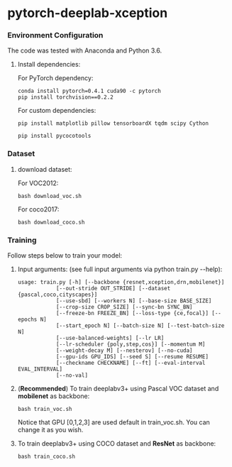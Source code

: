 # pytorch-deeplab-xception

### Environment Configuration
The code was tested with Anaconda and Python 3.6. 

1. Install dependencies:

    For PyTorch dependency:
    ```Shell
    conda install pytorch=0.4.1 cuda90 -c pytorch 
    pip install torchvision==0.2.2
    ```
    

    For custom dependencies:
    ```Shell
    pip install matplotlib pillow tensorboardX tqdm scipy Cython
    ```
    
    ```Shell
    pip install pycocotools
    ```    


### Dataset  

1. download dataset:

    For VOC2012:
    ```Shell
    bash download_voc.sh
    ```
    

    For coco2017:
    ```Shell
    bash download_coco.sh
    ```

    
### Training
Follow steps below to train your model:

1. Input arguments: (see full input arguments via python train.py --help):
    ```Shell
    usage: train.py [-h] [--backbone {resnet,xception,drn,mobilenet}]
                [--out-stride OUT_STRIDE] [--dataset {pascal,coco,cityscapes}]
                [--use-sbd] [--workers N] [--base-size BASE_SIZE]
                [--crop-size CROP_SIZE] [--sync-bn SYNC_BN]
                [--freeze-bn FREEZE_BN] [--loss-type {ce,focal}] [--epochs N]
                [--start_epoch N] [--batch-size N] [--test-batch-size N]
                [--use-balanced-weights] [--lr LR]
                [--lr-scheduler {poly,step,cos}] [--momentum M]
                [--weight-decay M] [--nesterov] [--no-cuda]
                [--gpu-ids GPU_IDS] [--seed S] [--resume RESUME]
                [--checkname CHECKNAME] [--ft] [--eval-interval EVAL_INTERVAL]
                [--no-val]

    ```

2. (**Recommended**) To train deeplabv3+ using Pascal VOC dataset and **mobilenet** as backbone:
    ```Shell
    bash train_voc.sh
    ```
    Notice that GPU [0,1,2,3] are used default in train_voc.sh. You can change it as you wish.
3. To train deeplabv3+ using COCO dataset and **ResNet** as backbone:
    ```Shell
    bash train_coco.sh
    ```    
